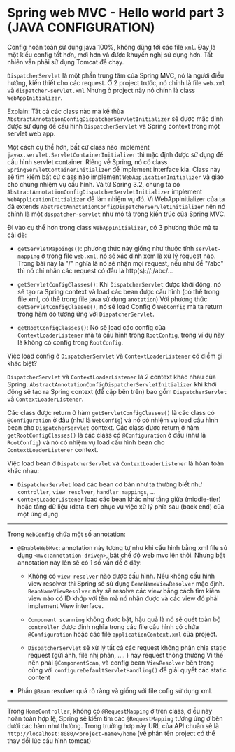 # Spring web MVC - Hello world part 3 (JAVA CONFIGURATION)

Config hoàn toàn sử dụng java 100%, không dùng tới các file `xml`. Đây là một kiểu config tốt hơn, mới hơn và được khuyến nghị sử dụng hơn.
Tất nhiên vẫn phải sử dụng Tomcat để chạy.


`DispatcherServlet` là một phần trung tâm của Spring MVC, nó là người điều hướng, kiến thiết cho các request.
Ở 2 project trước, nó chính là file `web.xml` và `dispatcher-servlet.xml`
Nhưng ở project này nó chính là class `WebAppInitializer`.

Explain:
Tất cả các class nào mà kế thùa `AbstractAnnotationConfigDispatcherServletInitializer` sẽ được mặc định được sử dụng để cấu hình `DispatcherServlet`
và Spring context trong một servlet web app.

Một cách cụ thể hơn, bất cứ class nào implement `javax.servlet.ServletContainerInitializer` thì mặc định được sử dụng để cấu hình servlet container.
Riêng về Spring, nó có class `SpringServletContainerInitializer` để implement interface kia.
Class này sẽ tìm kiếm bất cứ class nào implement `WebApplicationInitializer` và giao cho chúng nhiệm vụ cấu hình.
Và từ Spring 3.2, chúng ta có `AbstractAnnotationConfigDispatcherServletInitializer` implement `WebApplicationInitializer` để làm nhiệm vụ đó.
Vì WebAppInitializer của ta đã extends `AbstractAnnotationConfigDispatcherServletInitializer` nên nó chính là một `dispatcher-servlet` như mô tả trong kiến trúc của Spring MVC.


Đi vào cụ thể hơn trong class `WebAppInitializer`, có 3 phương thức mà ta cài đè:

   - `getServletMappings()`: phương thức này giống như thuộc tính `servlet-mapping` ở trong file `web.xml`, nó sẽ xác định xem là xử lý request nào.
       Trong bài này là "/" nghĩa là nó sẽ nhận mọi request, nếu như để "/abc" thì nó chỉ nhân các request có đầu là http(s)://<ip>:<port>/abc/...

   - `getServletConfigClasses()`: Khi `DispatcherServlet` được khởi động, nó sẽ tạo ra Spring context và load các bean được cấu hình (có thể trong file xml, có thể trong file java sử dụng `anotation`)
       Với phương thức `getServletConfigClasses()`, nó sẽ load Config ở `WebConfig` mà ta return trong hàm đó tương ứng với `DispatcherServlet`.

   - `getRootConfigClasses()`: Nó sẽ load các config của `ContextLoaderListener` mà ta cấu hình trong `RootConfig`, trong ví dụ này là không có config trong `RootConfig`.


Việc load config ở `DispatcherServlet` và `ContextLoaderListener` có điểm gì khác biệt?

`DispatcherServlet` và `ContextLoaderListener` là 2 context khác nhau của Spring.
`AbstractAnnotationConfigDispatcherServletInitializer` khi khởi động sẽ tạo ra Spring context (đề cập bên trên) bao gồm `DispatcherServlet` và `ContextLoaderListener`.

Các class được return ở hàm `getServletConfigClasses()` là các class có `@Configuration` ở đầu (như là `WebConfig`) và nó có nhiệm vụ load cấu hình bean cho `DispatcherServlet` context.
Các class được return ở hàm `getRootConfigClasses()` là các class có `@Configuration` ở đầu (như là `RootConfig`) và nó có nhiệm vụ load cấu hình bean cho `ContextLoaderListener` context.

Việc load bean ở  `DispatcherServlet` và `ContextLoaderListener` là hòan toàn khác nhau:
   - `DispatcherServlet` load các bean cơ bản như ta thường biết như `controller`, `view resolver`, `handler mappings`, ...
   - `ContextLoaderListener` load các bean khác như tầng giữa (middle-tier) hoặc tầng dữ liệu (data-tier) phục vụ việc xử lý phía sau (back end) của một ứng dụng.

----------------------

Trong `WebConfig` chứa một số annotation:

   - `@EnableWebMvc`: annotation này tương tự như khi cấu hình bằng xml file sử dụng `<mvc:annotation-driven>`, bật chế độ web mvc lên thôi.
       Nhưng bật annotation này lên sẽ có 1 số vấn đề ở đây:
       
       - Không có `view resolver` nào được cấu hình. Nếu không cấu hình view resolver thì Spring sẽ sử dụng `BeanNameViewResolver` mặc định.
           `BeanNameViewResolver` này sẽ resolve các view bằng cách tìm kiếm view nào có ID khớp với tên mà nó nhận được và các view đó phải implement View interface.
           
       - `Component scanning` không được bật, hậu quả là nó sẽ quét toàn bộ `controller` được định nghĩa trong các file cấu hình có chứa `@Configuration` hoặc các file `applicationContext.xml` của project.

       -  `DispatcherServlet` sẽ xử lý tất cả các request không phân chia static request (gửi ảnh, file nhị phân, .... ) hay request thông thường
           Vì thế nên phải `@ComponentScan`, và config bean `ViewResolver` bên trong cùng với `configureDefaultServletHandling()` để giải quyết các static content

   - Phần `@Bean` resolver quá rõ ràng và giống với file cofig sử dụng xml.

-----------------------

Trong `HomeController`, không có `@RequestMapping` ở trên class, điều này hoàn toàn hợp lệ, Spring sẽ kiếm tìm các `@RequestMapping` tương ứng ở bên dưới các hàm như thường.
Trong trường hợp này URL của API chuẩn sẽ là `http://localhost:8080/<project-name>/home`
(về phần tên project có thể thay đổi lúc cấu hình tomcat)
